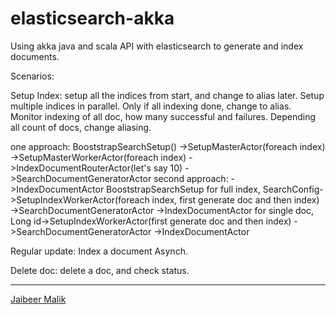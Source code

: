 elasticsearch-akka
======================

Using akka java and scala API with elasticsearch to generate and index documents.


Scenarios:

Setup Index:
setup all the indices from start, and change to alias later.
Setup multiple indices in parallel. 
Only if all indexing done, change to alias.
Monitor indexing of all doc, how many successful and failures.
Depending all count of docs, change aliasing.

one approach:
BooststrapSearchSetup()
					->SetupMasterActor(foreach index)
													->SetupMasterWorkerActor(foreach index)
																										->IndexDocumentRouterActor(let's say 10)
																														->SearchDocumentGeneratorActor 
second approach:																														->IndexDocumentActor
BooststrapSearchSetup
					for full index, SearchConfig->SetupIndexWorkerActor(foreach index, first generate doc and then index)
																							->SearchDocumentGeneratorActor 
																							->IndexDocumentActor
					for single doc, Long id->SetupIndexWorkerActor(first generate doc and then index)
																									->SearchDocumentGeneratorActor 
																									->IndexDocumentActor

Regular update:
Index a document Asynch.

Delete doc:
delete a doc, and check status.

-----

[Jaibeer Malik](http://jaibeermalik.wordpress.com/category/tech-stuff/elasticsearch/)